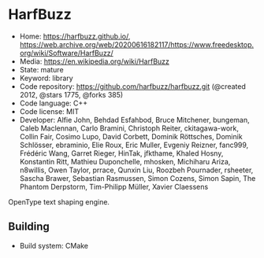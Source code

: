 # HarfBuzz

- Home: https://harfbuzz.github.io/, https://web.archive.org/web/20200616182117/https://www.freedesktop.org/wiki/Software/HarfBuzz/
- Media: https://en.wikipedia.org/wiki/HarfBuzz
- State: mature
- Keyword: library
- Code repository: https://github.com/harfbuzz/harfbuzz.git (@created 2012, @stars 1775, @forks 385)
- Code language: C++
- Code license: MIT
- Developer: Alfie John, Behdad Esfahbod, Bruce Mitchener, bungeman, Caleb Maclennan, Carlo Bramini, Christoph Reiter, ckitagawa-work, Collin Fair, Cosimo Lupo, David Corbett, Dominik Röttsches, Dominik Schlösser, ebraminio, Elie Roux, Eric Muller, Evgeniy Reizner, fanc999, Frédéric Wang, Garret Rieger, HinTak, jfkthame, Khaled Hosny, Konstantin Ritt, Mathieu Duponchelle, mhosken, Michiharu Ariza, n8willis, Owen Taylor, prrace, Qunxin Liu, Roozbeh Pournader, rsheeter, Sascha Brawer, Sebastian Rasmussen, Simon Cozens, Simon Sapin, The Phantom Derpstorm, Tim-Philipp Müller, Xavier Claessens

OpenType text shaping engine.

## Building

- Build system: CMake
